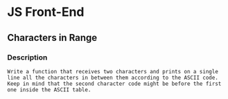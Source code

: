 # JS Front-End

## Characters in Range

### Description
    Write a function that receives two characters and prints on a single line all the characters in between them according to the ASCII code. 
    Keep in mind that the second character code might be before the first one inside the ASCII table.